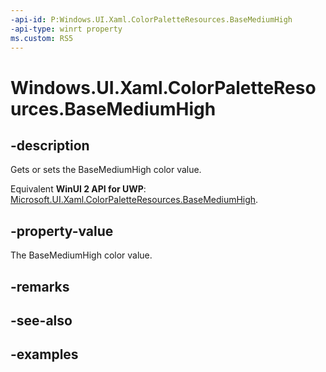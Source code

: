 ```yaml
---
-api-id: P:Windows.UI.Xaml.ColorPaletteResources.BaseMediumHigh
-api-type: winrt property
ms.custom: RS5
---
```


<!-- Property syntax.
public IReference<Color> BaseMediumHigh { get;  set; }
-->

# Windows.UI.Xaml.ColorPaletteResources.BaseMediumHigh

## -description

Gets or sets the BaseMediumHigh color value.

Equivalent **WinUI 2 API for UWP**: [Microsoft.UI.Xaml.ColorPaletteResources.BaseMediumHigh](/windows/winui/api/microsoft.ui.xaml.colorpaletteresources.basemediumhigh).

## -property-value

The BaseMediumHigh color value.

## -remarks

## -see-also

## -examples

